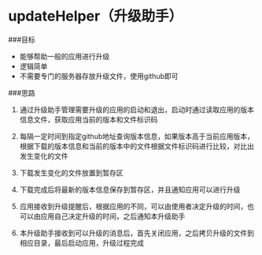 # updateHelper（升级助手）


###目标
* 能够帮助一般的应用进行升级
* 逻辑简单
* 不需要专门的服务器存放升级文件，使用github即可

###思路
1. 通过升级助手管理需要升级的应用的启动和退出，启动时通过读取应用的版本信息文件，获取应用当前的版本和文件标识码

2. 每隔一定时间到指定github地址查询版本信息，如果版本高于当前应用版本，根据下载的版本信息和当前的版本中的文件根据文件标识码进行比较，对比出发生变化的文件

3. 下载发生变化的文件放置到暂存区

4. 下载完成后将最新的版本信息保存到暂存区，并且通知应用可以进行升级

5. 应用接收到升级提醒后，根据应用的不同，可以由使用者决定升级的时间，也可以由应用自己决定升级的时间，之后通知本升级助手

6. 本升级助手接收到可以升级的消息后，首先关闭应用，之后拷贝升级的文件到相应目录，最后启动应用，升级过程完成
